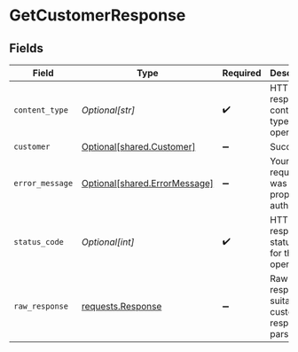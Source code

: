 # GetCustomerResponse


## Fields

| Field                                                                                 | Type                                                                                  | Required                                                                              | Description                                                                           |
| ------------------------------------------------------------------------------------- | ------------------------------------------------------------------------------------- | ------------------------------------------------------------------------------------- | ------------------------------------------------------------------------------------- |
| `content_type`                                                                        | *Optional[str]*                                                                       | :heavy_check_mark:                                                                    | HTTP response content type for this operation                                         |
| `customer`                                                                            | [Optional[shared.Customer]](undefined/models/shared/customer.md)                      | :heavy_minus_sign:                                                                    | Success                                                                               |
| `error_message`                                                                       | [Optional[shared.ErrorMessage]](undefined/models/shared/errormessage.md)              | :heavy_minus_sign:                                                                    | Your API request was not properly authorized.                                         |
| `status_code`                                                                         | *Optional[int]*                                                                       | :heavy_check_mark:                                                                    | HTTP response status code for this operation                                          |
| `raw_response`                                                                        | [requests.Response](https://requests.readthedocs.io/en/latest/api/#requests.Response) | :heavy_minus_sign:                                                                    | Raw HTTP response; suitable for custom response parsing                               |